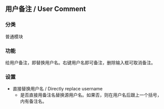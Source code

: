 ## 用户备注 / User Comment

### 分类
普通模块

### 功能
给用户备注，即替换用户名。右键用户名即可备注，删除输入框可取消备注。

### 设置
 - 直接替换用户名 / Directly replace username
   - 是否直接用备注名替换源用户名。如果否，则在用户名后跟上一个括号，内有备注名。